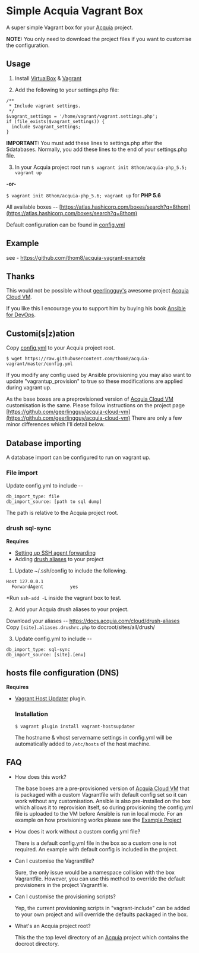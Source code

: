# Simple Acquia Vagrant Box
A super simple Vagrant box for your [Acquia](https://www.acquia.com/) project.

**NOTE:** You only need to download the project files if you want to customise the configuration.

## Usage

  1. Install [VirtualBox](https://www.virtualbox.org/wiki/Downloads) & [Vagrant](https://www.vagrantup.com/downloads.html)

  2. Add the following to your settings.php file:

  ```
  /**
   * Include vagrant settings.
   */
  $vagrant_settings = '/home/vagrant/vagrant.settings.php';
  if (file_exists($vagrant_settings)) {
    include $vagrant_settings;
  }
  ```

  **IMPORTANT:** You must add these lines to settings.php after the
  $databases. Normally, you add these lines to the end of your
  settings.php file.

  3. In your Acquia project root run `$ vagrant init 8thom/acquia-php_5.5; vagrant up`

  **-or-**

  `$ vagrant init 8thom/acquia-php_5.6; vagrant up` for **PHP 5.6**

  All available boxes -- [https://atlas.hashicorp.com/boxes/search?q=8thom](https://atlas.hashicorp.com/boxes/search?q=8thom)

  Default configuration can be found in [config.yml](https://github.com/thom8/acquia-vagrant/blob/master/config.yml)

## Example

see - https://github.com/thom8/acquia-vagrant-example

## Thanks

This would not be possible without [geerlingguy's](https://github.com/geerlingguy) awesome project [Acquia Cloud VM](https://github.com/geerlingguy/acquia-cloud-vm).

If you like this I encourage you to support him by buying his book [Ansible for DevOps](http://ansiblefordevops.com/).

## Customi(s|z)ation

Copy [config.yml](https://raw.githubusercontent.com/thom8/acquia-vagrant/master/config.yml) to your Acquia project root.

`$ wget https://raw.githubusercontent.com/thom8/acquia-vagrant/master/config.yml`

If you modify any config used by Ansible provisioning you may also want to update "vagrantup_provision" to true so these modifications are applied during vagrant up.

As the base boxes are a preprovisioned version of [Acquia Cloud VM](https://github.com/geerlingguy/acquia-cloud-vm) customisation is the same.
Please follow instructions on the project page [https://github.com/geerlingguy/acquia-cloud-vm](https://github.com/geerlingguy/acquia-cloud-vm)
There are only a few minor differences which I'll detail below.

## Database importing

A database import can be configured to run on vagrant up.

### File import

  Update config.yml to include --

  ```
  db_import_type: file
  db_import_source: [path to sql dump]
  ```

  The path is relative to the Acquia project root.

### drush sql-sync

  **Requires**
  - [Setting up SSH agent forwarding](https://developer.github.com/guides/using-ssh-agent-forwarding/#setting-up-ssh-agent-forwarding)
  - Adding [drush aliases](https://docs.acquia.com/cloud/drush-aliases) to your project

  1. Update ~/.ssh/config to include the following.

  ```
  Host 127.0.0.1
    ForwardAgent          yes
  ```

  *Run `ssh-add -L` inside the vagrant box to test.

  2. Add your Acquia drush aliases to your project.

  Download your aliases -- https://docs.acquia.com/cloud/drush-aliases
  Copy `[site].aliases.drushrc.php` to docroot/sites/all/drush/

  3. Update config.yml to include --

  ```
  db_import_type: sql-sync
  db_import_source: [site].[env]
  ```

## hosts file configuration (DNS)

**Requires**
- [Vagrant Host Updater](https://github.com/cogitatio/vagrant-hostsupdater) plugin.

  ### Installation

  `$ vagrant plugin install vagrant-hostsupdater`

  The hostname & vhost servername settings in config.yml will be automatically added to `/etc/hosts` of the host machine.

## FAQ

* How does this work?

  The base boxes are a pre-provisioned version of [Acquia Cloud VM](https://github.com/geerlingguy/acquia-cloud-vm) that is packaged with a custom Vagrantfile with default config set so it can work without any customisation.
  Ansible is also pre-installed on the box which allows it to reprovision itself, so during provisioning the config.yml file is uploaded to the VM before Ansible is run in local mode.
  For an example on how provisioning works please see the [Example Project](https://github.com/thom8/acquia-vagrant-example)

* How does it work without a custom config.yml file?

  There is a default config.yml file in the box so a custom one is not required. An example with default config is included in the project.

* Can I customise the Vagrantfile?

  Sure, the only issue would be a namespace collision with the box Vagrantfile. However, you can use this method to override the default provisioners in the project Vagrantfile.

* Can I customise the provisioning scripts?

  Yep, the current provisioning scripts in "vagrant-include" can be added to your own project and will override the defaults packaged in the box.

* What's an Acquia project root?

  This the the top level directory of an [Acquia](https://www.acquia.com/) project which contains the docroot directory.